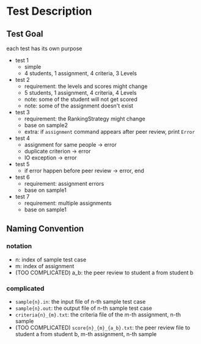 # Test Description

## Test Goal

each test has its own purpose

- test 1
    - simple
    - 4 students, 1 assignment, 4 criteria, 3 Levels
- test 2
    - requirement: the levels and scores might change
    - 5 students, 1 assignment, 4 criteria, 4 Levels
    - note: some of the student will not get scored
    - note: some of the assignment doesn't exist
- test 3
    - requirement: the RankingStrategy might change
    - base on sample2
    - extra: if `assignment` command appears after peer review, print `Error`
- test 4
    - assignment for same people -> error
    - duplicate criterion -> error
    - IO exception -> error
- test 5
  - if error happen before peer review -> error, end
- test 6
  - requirement: assignment errors
  - base on sample1
- test 7
  - requirement: multiple assignments
  - base on sample1

## Naming Convention

### notation

- n: index of sample test case
- m: index of assignment
- (TOO COMPLICATED) a_b: the peer review to student a from student b

### complicated

- `sample{n}.in`: the input file of n-th sample test case
- `sample{n}.out`: the output file of n-th sample test case
- `criteria{n}_{m}.txt`: the criteria file of the m-th assignment, n-th sample
- (TOO COMPLICATED) `score{n}_{m}_{a_b}.txt`: the peer review file to student a from student b, m-th assignment, n-th
  sample  